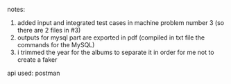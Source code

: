 notes:

1. added input and integrated test cases in machine problem number 3 (so there are 2 files in #3)
2. outputs for mysql part are exported in pdf (compiled in txt file the commands for the MySQL)
3. i trimmed the year for the albums to separate it in order for me not to create a faker

api used: postman
